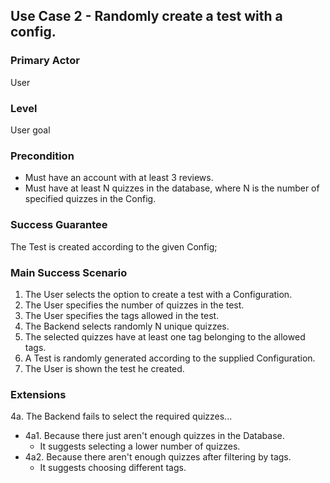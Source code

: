 ## Use Case 2 - Randomly create a test with a config.

### Primary Actor
User

### Level
User goal

### Precondition 
- Must have an account with at least 3 reviews.
- Must have at least N quizzes in the database, where N is the number of specified quizzes in the Config.

### Success Guarantee
The Test is created according to the given Config; 

### Main Success Scenario
1. The User selects the option to create a test with a Configuration.
2. The User specifies the number of quizzes in the test.
3. The User specifies the tags allowed in the test.
4. The Backend selects randomly N unique quizzes.
5. The selected quizzes have at least one tag belonging to the allowed tags.
6. A Test is randomly generated according to the supplied Configuration.
7. The User is shown the test he created.

### Extensions

4a. The Backend fails to select the required quizzes...
   - 4a1. Because there just aren't enough quizzes in the Database.
      - It suggests selecting a lower number of quizzes.
   - 4a2. Because there aren't enough quizzes after filtering by tags.
      - It suggests choosing different tags.
